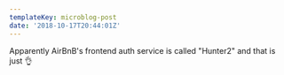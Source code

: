 ```yaml
---
templateKey: microblog-post
date: '2018-10-17T20:44:01Z'
---
```


Apparently AirBnB&apos;s frontend auth service is called "Hunter2" and that is just 👌


